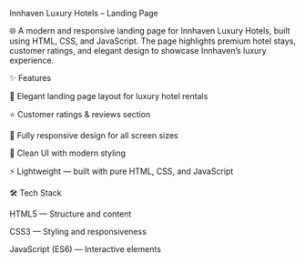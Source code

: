 Innhaven Luxury Hotels – Landing Page

🌐 A modern and responsive landing page for Innhaven Luxury Hotels, built using HTML, CSS, and JavaScript.
The page highlights premium hotel stays, customer ratings, and elegant design to showcase Innhaven’s luxury experience.

✨ Features

🏨 Elegant landing page layout for luxury hotel rentals

⭐ Customer ratings & reviews section

📱 Fully responsive design for all screen sizes

🎨 Clean UI with modern styling

⚡ Lightweight — built with pure HTML, CSS, and JavaScript

🛠️ Tech Stack

HTML5 — Structure and content

CSS3 — Styling and responsiveness

JavaScript (ES6) — Interactive elements
